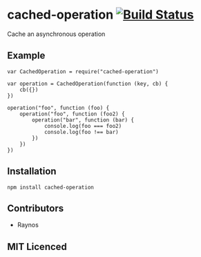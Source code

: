 # cached-operation [![Build Status][1]][2]

Cache an asynchronous operation

## Example

```
var CachedOperation = require("cached-operation")

var operation = CachedOperation(function (key, cb) {
    cb({})
})

operation("foo", function (foo) {
    operation("foo", function (foo2) {
        operation("bar", function (bar) {
            console.log(foo === foo2)
            console.log(foo !== bar)
        })
    })
})
```

## Installation

`npm install cached-operation`

## Contributors

 - Raynos

## MIT Licenced

  [1]: https://secure.travis-ci.org/Raynos/cached-operation.png
  [2]: http://travis-ci.org/Raynos/cached-operation
